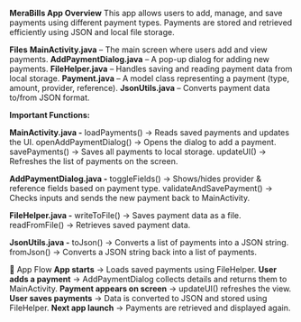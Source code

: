 **MeraBills App Overview**
This app allows users to add, manage, and save payments using different payment types. Payments are stored and retrieved efficiently using JSON and local file storage.

**Files**
**MainActivity.java** – The main screen where users add and view payments.
**AddPaymentDialog.java** – A pop-up dialog for adding new payments.
**FileHelper.java** – Handles saving and reading payment data from local storage.
**Payment.java** – A model class representing a payment (type, amount, provider, reference).
**JsonUtils.java** – Converts payment data to/from JSON format.

**Important Functions:**

**MainActivity.java -**
loadPayments() -> Reads saved payments and updates the UI.
openAddPaymentDialog() -> Opens the dialog to add a payment.
savePayments() -> Saves all payments to local storage.
updateUI() -> Refreshes the list of payments on the screen.

**AddPaymentDialog.java -**
toggleFields() -> Shows/hides provider & reference fields based on payment type.
validateAndSavePayment() -> Checks inputs and sends the new payment back to MainActivity.

**FileHelper.java -**
writeToFile() -> Saves payment data as a file.
readFromFile() -> Retrieves saved payment data.

**JsonUtils.java -**
toJson() -> Converts a list of payments into a JSON string.
fromJson() -> Converts a JSON string back into a list of payments.

🔄 App Flow
**App starts** → Loads saved payments using FileHelper.
**User adds a payment** -> AddPaymentDialog collects details and returns them to MainActivity.
**Payment appears on screen** -> updateUI() refreshes the view.
**User saves payments** -> Data is converted to JSON and stored using FileHelper.
**Next app launch** -> Payments are retrieved and displayed again.
